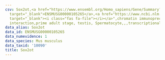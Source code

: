 ```yaml
---
csv: Sox2ot,<a href="https://www.ensembl.org/Homo_sapiens/Gene/Summary?db=core;g=ENSMUSG00000105265"
  target="_blank">ENSMUSG00000105265</a>,<a href="https://www.ncbi.nlm.nih.gov/pubmed/25450459"
  target="_blank"><i class="fas fa-file"></i></a>",chromatin immunoprecipitation assay,direct
  interaction,prime adult stage, testis, Spermatocyte,,,transcriptional regulation,
data_alias: Sox2ot
data_id: ENSMUSG00000105265
data_numevidence: 1
data_species: Mus musculus
data_taxid: '10090'
title: Sox2ot
---
```

